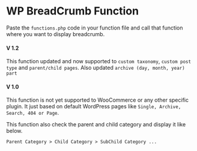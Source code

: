 # WP BreadCrumb Function

Paste the `functions.php` code in your function file and call that function where you want to display breadcrumb.

#### V 1.2

This function updated and now supported to `custom taxonomy`, `custom post type` and `parent/child pages`. Also updated `archive (day, month, year) part`

#### V 1.0

This function is not yet supported to WooCommerce or any other specific plugin. It just based on default WordPress pages like `Single, Archive, Search, 404 or Page`.

This function also check the parent and child category and display it like below.

`Parent Category > Child Category > SubChild Category ...`
